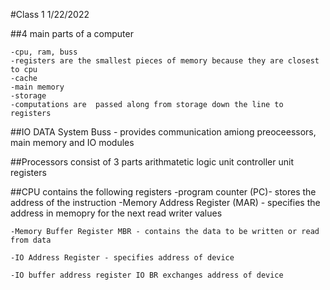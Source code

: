 
#Class 1 1/22/2022

##4 main parts of a computer
	
    -cpu, ram, buss
	-registers are the smallest pieces of memory because they are closest to cpu
	-cache
	-main memory
	-storage
	-computations are  passed along from storage down the line to registers

##IO DATA
	System Buss - provides communication amiong preoceessors, main memory and IO modules

##Processors consist of 3 parts
	arithmatetic logic unit
	controller unit
	registers

##CPU contains the following registers
	-program counter (PC)- stores the address of the instruction
	-Memory Address Register (MAR) - specifies the address in memopry for the next read writer values

	-Memory Buffer Register MBR - contains the data to be written or read from data
	
	-IO Address Register - specifies address of device

	-IO buffer address register IO BR exchanges address of device
